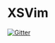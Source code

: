 # XSVim

[![Gitter](https://badges.gitter.im/XSVim/Lobby.svg)](https://gitter.im/XSVim/Lobby?utm_source=badge&utm_medium=badge&utm_campaign=pr-badge&utm_content=badge)